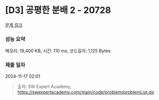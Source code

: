 # [D3] 공평한 분배 2 - 20728 

[문제 링크](https://swexpertacademy.com/main/code/problem/problemDetail.do?contestProbId=AY6cg0MKeVkDFAXt) 

### 성능 요약

메모리: 19,400 KB, 시간: 110 ms, 코드길이: 1,125 Bytes

### 제출 일자

2024-11-17 02:01



> 출처: SW Expert Academy, https://swexpertacademy.com/main/code/problem/problemList.do